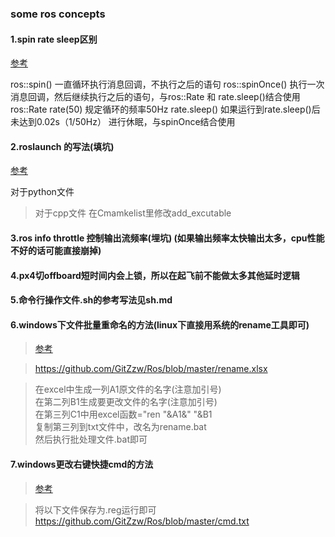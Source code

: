 ### some ros concepts


#### 1.spin rate sleep区别
[参考](https://www.cnblogs.com/liu-fa/p/5925381.html)
>
 ros::spin() 一直循环执行消息回调，不执行之后的语句
 ros::spinOnce() 执行一次消息回调，然后继续执行之后的语句，与ros::Rate 和 rate.sleep()结合使用
 ros::Rate rate(50)  规定循环的频率50Hz
 rate.sleep()  如果运行到rate.sleep()后未达到0.02s（1/50Hz） 进行休眠，与spinOnce结合使用


#### 2.roslaunch 的写法(填坑)
[参考](https://www.one-tab.com/page/P6bgTvrWRHS8LNmPqqJStA)
>
  对于python文件
  <node pkg="initialpos" name="initial_pos" type="initial_pos.py" output="screen">
  </node>

> 对于cpp文件
  在Cmamkelist里修改add_excutable


#### 3.ros info throttle 控制输出流频率(埋坑) (如果输出频率太快输出太多，cpu性能不好的话可能直接崩掉)


#### 4.px4切offboard短时间内会上锁，所以在起飞前不能做太多其他延时逻辑


#### 5.命令行操作文件.sh的参考写法见sh.md


#### 6.windows下文件批量重命名的方法(linux下直接用系统的rename工具即可)
> [参考](https://www.cnblogs.com/dirgo/p/11167968.html)

> https://github.com/GitZzw/Ros/blob/master/rename.xlsx

> 在excel中生成一列A1原文件的名字(注意加引号)   
  在第二列B1生成要更改文件的名字(注意加引号)  
  在第三列C1中用excel函数="ren "&A1&" "&B1  
  复制第三列到txt文件中，改名为rename.bat  
  然后执行批处理文件.bat即可  


#### 7.windows更改右键快捷cmd的方法
> [参考](https://blog.csdn.net/cxrsdn/article/details/84538767)

> 将以下文件保存为.reg运行即可  
  https://github.com/GitZzw/Ros/blob/master/cmd.txt
